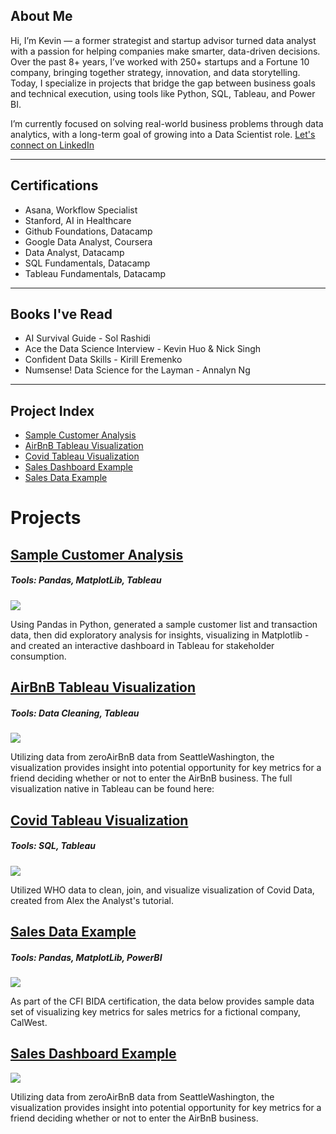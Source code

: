 ## About Me 
Hi, I’m Kevin — a former strategist and startup advisor turned data analyst with a passion for helping companies make smarter, data-driven decisions. Over the past 8+ years, I’ve worked with 250+ startups and a Fortune 10 company, bringing together strategy, innovation, and data storytelling. Today, I specialize in projects that bridge the gap between business goals and technical execution, using tools like Python, SQL, Tableau, and Power BI.

I’m currently focused on solving real-world business problems through data analytics, with a long-term goal of growing into a Data Scientist role.
[Let's connect on LinkedIn](https://www.linkedin.com/in/kevinjbts)

---

## Certifications
* Asana, Workflow Specialist
* Stanford, AI in Healthcare
* Github Foundations, Datacamp
* Google Data Analyst, Coursera
* Data Analyst, Datacamp
* SQL Fundamentals, Datacamp
* Tableau Fundamentals, Datacamp

---

## Books I've Read
* AI Survival Guide -  Sol Rashidi
* Ace the Data Science Interview  - Kevin Huo & Nick Singh
* Confident Data Skills - Kirill Eremenko
* Numsense! Data Science for the Layman - Annalyn Ng

---

##  Project Index
* [Sample Customer Analysis](#sample_customer_analysis)
* [AirBnB Tableau Visualization](#airbnb-tableau-visualization)
* [Covid Tableau Visualization](#covid-tableau-visualization)
* [Sales Dashboard Example](#sales-dashboard-example) 
* [Sales Data Example](#sales-data-example)

# Projects

## [Sample Customer Analysis](/projects/sample_customer_analysis.md)
##### Tools: Pandas, MatplotLib, Tableau
![](/Dashboard.png)

Using Pandas in Python, generated a sample customer list and transaction data, then did exploratory analysis for insights, visualizing in Matplotlib - and created an interactive dashboard in Tableau for stakeholder consumption. 

## [AirBnB Tableau Visualization](/projects/airbnb_tableau_visualization.md)
##### Tools: Data Cleaning, Tableau
![](/AirBnbTableau.png)

Utilizing data from zeroAirBnB data from SeattleWashington, the visualization provides insight into potential opportunity for key metrics for a friend deciding whether or not to enter the AirBnB business. 
The full visualization native in Tableau can be found here: 

## [Covid Tableau Visualization](/projects/covid_visualization.md)
##### Tools: SQL, Tableau
![](/CovidDdata.png)

Utilized WHO data to clean, join, and visualize visualization of Covid Data, created from Alex the Analyst's tutorial. 

## [Sales Data Example](/projects/sales_data_example.md)
##### Tools: Pandas, MatplotLib, PowerBI
![](/bikesales.png)

As part of the CFI BIDA certification, the data below provides sample data set of visualizing key metrics for sales metrics for a fictional company, CalWest.  

## [Sales Dashboard Example](/projects/sales_dashboard_example.md)
![](/CovidDdata.png)

Utilizing data from zeroAirBnB data from SeattleWashington, the visualization provides insight into potential opportunity for key metrics for a friend deciding whether or not to enter the AirBnB business. 

